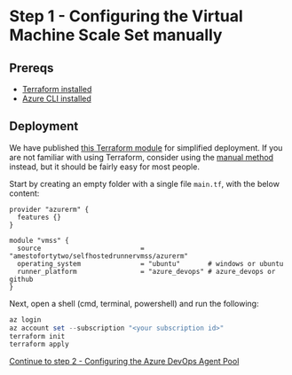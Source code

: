 # Step 1 - Configuring the Virtual Machine Scale Set manually

## Prereqs

- [Terraform installed](https://developer.hashicorp.com/terraform/downloads?product_intent=terraform)
- [Azure CLI installed](https://learn.microsoft.com/en-us/cli/azure/install-azure-cli)

## Deployment

We have published [this Terraform module](https://registry.terraform.io/modules/amestofortytwo/selfhostedrunnervmss/azurerm) for simplified deployment. If you are not familiar with using Terraform, consider using the [manual method](./azuredevops-vmss-step1-manual.md) instead, but it should be fairly easy for most people. 

Start by creating an empty folder with a single file ```main.tf```, with the below content:

```hcl
provider "azurerm" {
  features {}
}

module "vmss" {
  source                         = "amestofortytwo/selfhostedrunnervmss/azurerm"
  operating_system               = "ubuntu"       # windows or ubuntu
  runner_platform                = "azure_devops" # azure_devops or github
}
```

Next, open a shell (cmd, terminal, powershell) and run the following:

```PowerShell
az login
az account set --subscription "<your subscription id>"
terraform init
terraform apply
```

[Continue to step 2 - Configuring the Azure DevOps Agent Pool](./azuredevops-vmss-step2.md)
